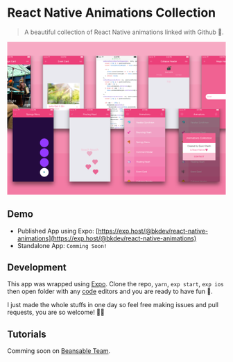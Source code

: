 # React Native Animations Collection
> A beautiful collection of React Native animations linked with Github 🐬.
<img alt="React Native Animations" src="assets/screenshots/demo.png">

## Demo
- Published App using Expo: [https://exp.host/@bkdev/react-native-animations](https://exp.host/@bkdev/react-native-animations)
- Standalone App: `Comming Soon!`

## Development
This app was wrapped using [Expo](https://expo.io).
Clone the repo, `yarn`, `exp start`, `exp ios` then open folder with any [code](http://blog.bkdev.me/2017/04/11/vscode.html) editors and you are ready to have fun 🍻.

I just made the whole stuffs in one day so feel free making issues and pull requests, you are so welcome! 🙌🏻

## Tutorials
Comming soon on [Beansable Team](https://beansable.com).
